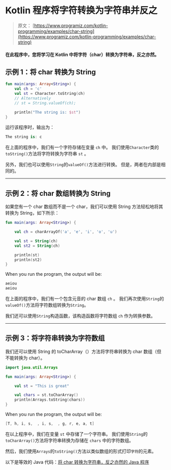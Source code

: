 # Kotlin 程序将字符转换为字符串并反之

> 原文： [https://www.programiz.com/kotlin-programming/examples/char-string](https://www.programiz.com/kotlin-programming/examples/char-string)

#### 在此程序中，您将学习在 Kotlin 中将字符（char）转换为字符串，反之亦然。

## 示例 1：将 char 转换为 String

```kt
fun main(args: Array<String>) {
    val ch = 'c'
    val st = Character.toString(ch)
    // Alternatively
    // st = String.valueOf(ch);

    println("The string is: $st")
}
```

运行该程序时，输出为：

```kt
The string is: c
```

在上面的程序中，我们有一个字符存储在变量 `ch` 中。 我们使用`Character`类的`toString()`方法将字符转换为字符串 `st` 。

另外，我们也可以使用`String`的`valueOf()`方法进行转换。 但是，两者在内部是相同的。

* * *

## 示例 2：将 char 数组转换为 String

如果您有一个 char 数组而不是一个 char，我们可以使用 String 方法轻松地将其转换为 String，如下所示：

```kt
fun main(args: Array<String>) {

    val ch = charArrayOf('a', 'e', 'i', 'o', 'u')

    val st = String(ch)
    val st2 = String(ch)

    println(st)
    println(st2)
}
```

When you run the program, the output will be:

```kt
aeiou
aeiou
```

在上面的程序中，我们有一个包含元音的 char 数组 `ch` 。 我们再次使用`String`的`valueOf()`方法将字符数组转换为`String`。

我们还可以使用`String`构造函数，该构造函数将字符数组 `ch` 作为转换参数。

* * *

## 示例 3：将字符串转换为字符数组

我们还可以使用 String 的 toCharArray（）方法将字符串转换为 char 数组（但不能转换为 char）。

```kt
import java.util.Arrays

fun main(args: Array<String>) {

    val st = "This is great"

    val chars = st.toCharArray()
    println(Arrays.toString(chars))
}
```

When you run the program, the output will be:

```kt
[T, h, i, s,  , i, s,  , g, r, e, a, t]
```

在以上程序中，我们在变量 `st` 中存储了一个字符串。 我们使用`String`的`toCharArray()`方法将字符串转换为存储在 `chars` 中的字符数组。

然后，我们使用`Arrays`的`toString()`方法以类似数组的形式打印`字符`的元素。

以下是等效的 Java 代码：[将 char 转换为字符串，反之亦然的 Java 程序](/java-programming/examples/char-string "Java program to convert char to string and vice-versa")